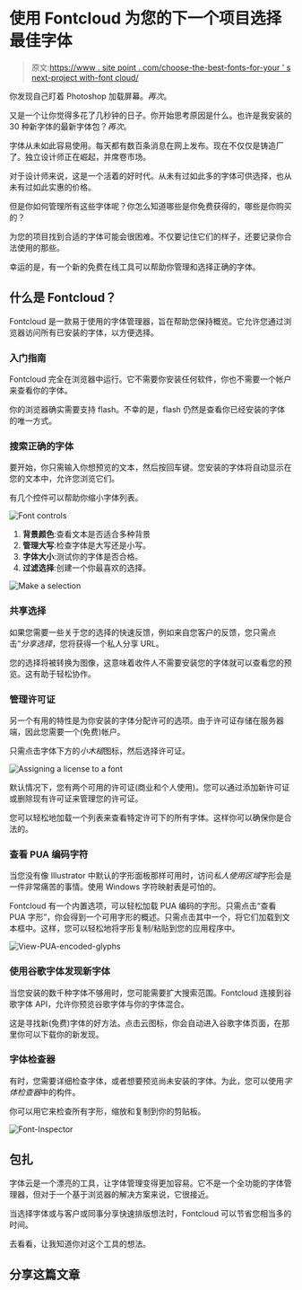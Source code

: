 # 使用 Fontcloud 为您的下一个项目选择最佳字体

> 原文:[https://www . site point . com/choose-the-best-fonts-for-your ' s next-project with-font cloud/](https://www.sitepoint.com/choosing-the-best-fonts-for-your-next-project-with-fontcloud/)

你发现自己盯着 Photoshop 加载屏幕。*再次*。

又是一个让你觉得多花了几秒钟的日子。你开始思考原因是什么。也许是我安装的 30 种新字体的最新字体包？*再次*。

字体从未如此容易使用。每天都有数百条消息在网上发布。现在不仅仅是铸造厂了。独立设计师正在崛起，并席卷市场。

对于设计师来说，这是一个活着的好时代。从未有过如此多的字体可供选择，也从未有过如此实惠的价格。

但是你如何管理所有这些字体呢？你怎么知道哪些是你免费获得的，哪些是你购买的？

为您的项目找到合适的字体可能会很困难。不仅要记住它们的样子，还要记录你合法使用的那些。

幸运的是，有一个新的免费在线工具可以帮助你管理和选择正确的字体。

## 什么是 Fontcloud？

Fontcloud 是一款易于使用的字体管理器，旨在帮助您保持概览。它允许您通过浏览器访问所有已安装的字体，以方便选择。

### 入门指南

Fontcloud 完全在浏览器中运行。它不需要你安装任何软件，你也不需要一个帐户来查看你的字体。

你的浏览器确实需要支持 flash。不幸的是，flash 仍然是查看你已经安装的字体的唯一方式。

### 搜索正确的字体

要开始，你只需输入你想预览的文本，然后按回车键。您安装的字体将自动显示在您的文本中，允许您浏览它们。

有几个控件可以帮助你缩小字体列表。

![Font controls](../Images/0630d262fcb6e0ee8af7d7a898ddfd8a.png)

1.  **背景颜色**:查看文本是否适合多种背景
2.  **管理大写**:检查字体是大写还是小写。
3.  **字体大小**:测试你的字体是否合格。
4.  **过滤选择**:创建一个你最喜欢的选择。

![Make a selection](../Images/c00b99aa4c7a5e4610f490d1171cd975.png)

### 共享选择

如果您需要一些关于您的选择的快速反馈，例如来自您客户的反馈，您只需点击“*分享选择*，您将获得一个私人分享 URL。

您的选择将被转换为图像，这意味着收件人不需要安装您的字体就可以查看您的预览。这有助于轻松协作。

### 管理许可证

另一个有用的特性是为你安装的字体分配许可的选项。由于许可证存储在服务器端，因此您需要一个(免费)帐户。

只需点击字体下方的*小木槌*图标，然后选择许可证。

![Assigning a license to a font](../Images/92a6512de3de9bfc6e04edf8e63a5692.png)

默认情况下，您有两个可用的许可证(商业和个人使用)。您可以通过添加新许可证或删除现有许可证来管理您的许可证。

您可以轻松地加载一个列表来查看特定许可下的所有字体。这样你可以确保你是合法的。

### 查看 PUA 编码字符

当您没有像 Illustrator 中默认的字形面板那样可用时，访问*私人使用区域*字形会是一件非常痛苦的事情。使用 Windows 字符映射表是可怕的。

Fontcloud 有一个内置选项，可以轻松加载 PUA 编码的字形。只需点击“查看 PUA 字形”，你会得到一个可用字形的概述。只需点击其中一个，将它们加载到文本框中。这样，您可以轻松地将字形复制/粘贴到您的应用程序中。

![View-PUA-encoded-glyphs](../Images/c162411c49ca5e665e631d6d4d6302f7.png)

### 使用谷歌字体发现新字体

当您安装的数千种字体不够用时，您可能需要扩大搜索范围。Fontcloud 连接到谷歌字体 API，允许你预览谷歌字体与你的字体混合。

这是寻找新(免费)字体的好方法。点击云图标，你会自动进入谷歌字体页面，在那里你可以下载你的新发现。

### 字体检查器

有时，您需要详细检查字体，或者想要预览尚未安装的字体。为此，您可以使用*字体检查器*中的构件。

你可以用它来检查所有字形，缩放和复制到你的剪贴板。

![Font-Inspector](../Images/fe0ce5609ee3f5d731a1bbc8bad2738f.png)

## 包扎

字体云是一个漂亮的工具，让字体管理变得更加容易。它不是一个全功能的字体管理器，但对于一个基于浏览器的解决方案来说，它很接近。

当选择字体或与客户或同事分享快速排版想法时，Fontcloud 可以节省您相当多的时间。

去看看，让我知道你对这个工具的想法。

## 分享这篇文章
